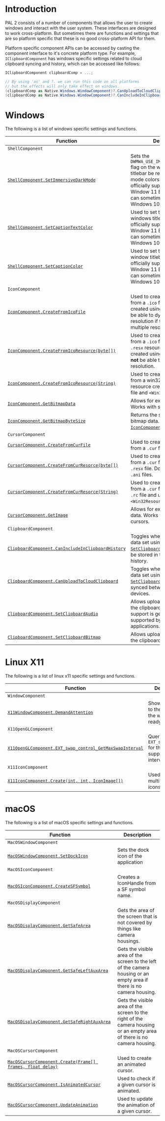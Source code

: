 # Introduction

PAL 2 consists of a number of components that allows the user to create windows and interact with the user system. These interfaces are designed to work cross-platform. But sometimes there are functions and settings that are so platform specific that these is no good cross-platform API for them.

Platform specific component APIs can be accessed by casting the component interface to it's concrete platform type. For example, `IClipboardComponent` has windows specific settings related to cloud clipboard syncing and history, which can be accessed like follows: 

```cs
IClipboardComponent clipboardComp = ...;

// By using 'as' and ?. we can run this code on all platforms
// but the effects will only take effect on windows.
(clipboardComp as Native.Windows.WindowComponent)?.CanUploadToCloudClipboard = false;
(clipboardComp as Native.Windows.WindowComponent)?.CanIncludeInClipboardHistory = true;

```

# Windows
The following is a list of windows specific settings and functions.

|Function|Description|
|--------|-----------|
|`ShellComponent`| |
|[`ShellComponent.SetImmersiveDarkMode`](xref:OpenTK.Platform.Native.Windows.ShellComponent.SetImmersiveDarkMode(OpenTK.Core.Platform.WindowHandle,System.Boolean))|Sets the `DWMWA_USE_IMMERSIVE_DARK_MODE` flag on the window causing the titlebar be rendered in dark mode colors. This is only officially supported from Window 11 Build 220000, but can sometimes work on Windows 10.|
|[`ShellComponent.SetCaptionTextColor`](xref:OpenTK.Platform.Native.Windows.ShellComponent.SetCaptionTextColor(OpenTK.Core.Platform.WindowHandle,OpenTK.Mathematics.Color3{OpenTK.Mathematics.Rgb}))|Used to set the text color in the windows titlebar. This is only officially supported from Window 11 Build 220000, but can sometimes work on Windows 10.|
|[`ShellComponent.SetCaptionColor`](xref:OpenTK.Platform.Native.Windows.ShellComponent.SetCaptionColor(OpenTK.Core.Platform.WindowHandle,OpenTK.Mathematics.Color3{OpenTK.Mathematics.Rgb}))|Used to set the color of the window titlebar. This is only officially supported from Window 11 Build 220000, but can sometimes work on Windows 10.|
|`IconComponent`| |
|[`IconComponent.CreateFromIcoFile`](xref:OpenTK.Platform.Native.Windows.IconComponent.CreateFromIcoFile(System.String))|Used to create an `IconHandle` from a `.ico` file. An icon created using this function will be able to dynamically pick resolution if the file contains multiple resolutions.|
|[`IconComponent.CreateFromIcoResource(byte[])`](xref:OpenTK.Platform.Native.Windows.IconComponent.CreateFromIcoResource(System.Byte[]))|Used to create an `IconHandle` from a `.ico` file embedded as a `.resx` resource. An Icon created using this function will **not** be able to dynamically pick resolution.|
|[`IconComponent.CreateFromIcoResource(String)`](xref:OpenTK.Platform.Native.Windows.IconComponent.CreateFromIcoResource(System.String))|Used to create an `IconHandle` from a win32 embedded resource created using an `.rc` file and `<Win32Resource>`.|
|[`IconComponent.GetBitmapData`](xref:OpenTK.Platform.Native.Windows.IconComponent.GetBitmapData(OpenTK.Core.Platform.IconHandle,System.Span{System.Byte}))|Allows for extracting icon data. Works with system icons.|
|[`IconComponent.GetBitmapByteSize`](xref:OpenTK.Platform.Native.Windows.IconComponent.GetBitmapByteSize(OpenTK.Core.Platform.IconHandle))|Returns the size in bytes of the bitmap data. For use with [`IconComponent.GetBitmapData`](xref:OpenTK.Platform.Native.Windows.IconComponent.GetBitmapData(OpenTK.Core.Platform.IconHandle,System.Span{System.Byte})).|
|`CursorComponent`| |
|[`CursorComponent.CreateFromCurFile`](xref:OpenTK.Platform.Native.Windows.CursorComponent.CreateFromCurFile(System.String))|Used to create a `CursorHandle` from a `.cur` file.|
|[`CursorComponent.CreateFromCurResorce(byte[])`](xref:OpenTK.Platform.Native.Windows.CursorComponent.CreateFromCurResorce(System.Byte[]))|Used to create a `CursorHandle` from a `.cur` file embedded in a `.resx` file. Does not support `.ani` files.|
|[`CursorComponent.CreateFromCurResorce(String)`](xref:OpenTK.Platform.Native.Windows.CursorComponent.CreateFromCurResorce(System.String))|Used to create a `CursorHandle` from a `.cur` file embedded in a `.rc` file and using `<Win32Resource>`.|
|[`CursorComponent.GetImage`](xref:OpenTK.Platform.Native.Windows.CursorComponent.GetImage(OpenTK.Core.Platform.CursorHandle,System.Span{System.Byte}))|Allows for extracting cursor data. Works with system cursors.|
|`ClipboardComponent`| |
|[`ClipboardComponent.CanIncludeInClipboardHistory`](xref:OpenTK.Platform.Native.Windows.ClipboardComponent.CanIncludeInClipboardHistory)|Toggles whether clipboard data set using [`SetClipboardText`](xref:OpenTK.Platform.Native.Windows.ClipboardComponent.SetClipboardText(System.String)) is allowed to be stored in the clipboard history.|
|[`ClipboardComponent.CanUploadToCloudClipboard`](xref:OpenTK.Platform.Native.Windows.ClipboardComponent.CanUploadToCloudClipboard)|Toggles whether clipboard data set using [`SetClipboardText`](xref:OpenTK.Platform.Native.Windows.ClipboardComponent.SetClipboardText(System.String)) can be by synced between the users devices.|
|[`ClipboardComponent.SetClipboardAudio`](xref:OpenTK.Platform.Native.Windows.ClipboardComponent.SetClipboardAudio(OpenTK.Core.Platform.AudioData))|Allows uploading audio data to the clipboard. Audio clipboard support is generally poorly supported by audio applications.|
|[`ClipboardComponent.SetClipboardBitmap`](xref:OpenTK.Platform.Native.Windows.ClipboardComponent.SetClipboardBitmap(OpenTK.Core.Platform.Bitmap))|Allows uploading image data to the clipboard.|

# Linux X11
The following is a list of linux x11 specific settings and functions.

|Function|Description|
|--------|-----------|
|`WindowComponent`| |
|[`X11WindowComponent.DemandAttention`](xref:OpenTK.Platform.Native.X11.X11WindowComponent.DemandAttention(OpenTK.Core.Platform.WindowHandle))|Shows a popup to the user that the window is ready.|
|`X11OpenGLComponent`||
|[`X11OpenGLComponent.EXT_swap_control_GetMaxSwapInterval`](xref:OpenTK.Platform.Native.X11.X11OpenGLComponent.EXT_swap_control_GetMaxSwapInterval)|Queries `EXT_swap_control` for the maximum supported swap interval.|
|`X11IconComponent`||
|[`X11IconComponent.Create(int, int, IconImage[])`](xref:OpenTK.Platform.Native.X11.X11IconComponent.Create(System.Int32,System.Int32,OpenTK.Platform.Native.X11.X11IconComponent.IconImage[]))|Used to create multi-resolution icons.|

# macOS
The following is a list of macOS specific settings and functions.

|Function|Description|
|--------|-----------|
|`MacOSWindowComponent`| |
|[`MacOSWindowComponent.SetDockIcon`](xref:OpenTK.Platform.Native.macOS.MacOSWindowComponent.SetDockIcon(OpenTK.Core.Platform.WindowHandle,OpenTK.Core.Platform.IconHandle))|Sets the dock icon of the application|
|`MacOSIconComponent`||
|[`MacOSIconComponent.CreateSFSymbol`](xref:OpenTK.Platform.Native.macOS.MacOSIconComponent.CreateSFSymbol(System.String,System.String))|Creates a IconHandle from a SF symbol name.|
|`MacOSDisplayComponent`||
|[`MacOSDisplayComponent.GetSafeArea`](xref:OpenTK.Platform.Native.macOS.MacOSDisplayComponent.GetSafeArea(OpenTK.Core.Platform.DisplayHandle,OpenTK.Mathematics.Box2i@))|Gets the area of the screen that is not covered by things like camera housings.|
|[`MacOSDisplayComponent.GetSafeLeftAuxArea`](xref:OpenTK.Platform.Native.macOS.MacOSDisplayComponent.GetSafeLeftAuxArea(OpenTK.Core.Platform.DisplayHandle,OpenTK.Mathematics.Box2i@))|Gets the visible area of the screen to the left of the camera housing or an empty area if there is no camera housing.|
|[`MacOSDisplayComponent.GetSafeRightAuxArea`](xref:OpenTK.Platform.Native.macOS.MacOSDisplayComponent.GetSafeRightAuxArea(OpenTK.Core.Platform.DisplayHandle,OpenTK.Mathematics.Box2i@))|Gets the visible area of the screen to the right of the camera housing or an empty area of there is no camera housing.|
|`MacOSCursorComponent`||
|[`MacOSCursorComponent.Create(Frame[] frames, float delay)`](xref:OpenTK.Platform.Native.macOS.MacOSCursorComponent.Create(OpenTK.Platform.Native.macOS.MacOSCursorComponent.Frame[],System.Single))|Used to create an animated cursor.|
|[`MacOSCursorComponent.IsAnimatedCursor`](xref:OpenTK.Platform.Native.macOS.MacOSCursorComponent.IsAnimatedCursor(OpenTK.Core.Platform.CursorHandle))|Used to check if a given cursor is animated.|
|[`MacOSCursorComponent.UpdateAnimation`](xref:OpenTK.Platform.Native.macOS.MacOSCursorComponent.UpdateAnimation(OpenTK.Core.Platform.CursorHandle,System.Double))|Used to update the animation of a given cursor.|